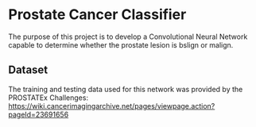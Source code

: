 # Prostate Cancer Classifier
The purpose of this project is to develop a Convolutional Neural Network capable to determine whether the prostate lesion is  bslign or malign.

## Dataset
The training and testing data used for this network was provided by the PROSTATEx Challenges:<br />
https://wiki.cancerimagingarchive.net/pages/viewpage.action?pageId=23691656

